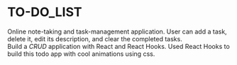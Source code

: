 # TO-DO_LIST
 Online note-taking and task-management application. User can add a task, delete it, edit its description, and clear the completed tasks.<br>
Build a *CRUD* application with React and React Hooks. Used React Hooks to build this todo app with cool animations using css.
